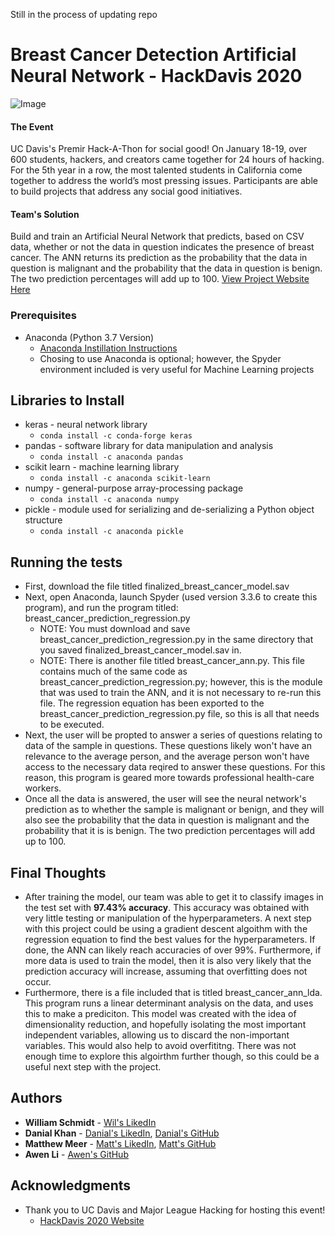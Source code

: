 Still in the process of updating repo

# Breast Cancer Detection Artificial Neural Network - HackDavis 2020
![Image](Image/brain_scan.png)
#### The Event 
UC Davis's Premir Hack-A-Thon for social good! On January 18-19, over 600 students, hackers, and creators came together for 24 hours of hacking. For the 5th year in a row, the most talented students in California come together to address the world’s most pressing issues. Participants are able to build projects that address any social good initiatives.
#### Team's Solution
Build and train an Artificial Neural Network that predicts, based on CSV data, whether or not the data in question indicates the presence of breast cancer. The ANN returns its prediction as the probability that the data in question is malignant and the probability that the data in question is benign. The two prediction percentages will add up to 100. [View Project Website Here](https://devpost.com/software/ml-diagnose)

### Prerequisites
* Anaconda (Python 3.7 Version)
  - [Anaconda Instillation Instructions](https://docs.anaconda.com/anaconda/install/)
  - Chosing to use Anaconda is optional; however, the Spyder environment included is very useful for Machine Learning projects

## Libraries to Install
* keras - neural network library
  - `conda install -c conda-forge keras`
* pandas - software library for data manipulation and analysis
  - `conda install -c anaconda pandas`
* scikit learn - machine learning library
  - `conda install -c anaconda scikit-learn`
* numpy - general-purpose array-processing package
  - `conda install -c anaconda numpy`
* pickle - module used for serializing and de-serializing a Python object structure
  - `conda install -c anaconda pickle`

## Running the tests

* First, download the file titled finalized_breast_cancer_model.sav
* Next, open Anaconda, launch Spyder (used version 3.3.6 to create this program), and run the program titled: breast_cancer_prediction_regression.py
  - NOTE: You must download and save breast_cancer_prediction_regression.py in the same directory that you saved finalized_breast_cancer_model.sav in.
  - NOTE: There is another file titled breast_cancer_ann.py. This file contains much of the same code as breast_cancer_prediction_regression.py; however, this is the module that was used to train the ANN, and it is not necessary to re-run this file. The regression equation has been exported to the breast_cancer_prediction_regression.py file, so this is all that needs to be executed.
* Next, the user will be propted to answer a series of questions relating to data of the sample in questions. These questions likely won't have an relevance to the average person, and the average person won't have access to the necessary data reqired to answer these questions. For this reason, this program is geared more towards professional health-care workers.
* Once all the data is answered, the user will see the neural network's prediction as to whether the sample is malignant or benign, and they will also see the probability that the data in question is malignant and the probability that it is is benign. The two prediction percentages will add up to 100.

## Final Thoughts
* After training the model, our team was able to get it to classify images in the test set with **97.43% accuracy**. This accuracy was obtained with very little testing or manipulation of the hyperparameters. A next step with this project could be using a gradient descent algoithm with the regression equation to find the best values for the hyperparameters. If done, the ANN can likely reach accuracies of over 99%. Furthermore, if more data is used to train the model, then it is also very likely that the prediction accuracy will increase, assuming that overfitting does not occur.
* Furthermore, there is a file included that is titled breast_cancer_ann_lda. This program runs a linear determinant analysis on the data, and uses this to make a prediciton. This model was created with the idea of dimensionality reduction, and hopefully isolating the most important independent variables, allowing us to discard the non-important variables. This would also help to avoid overfititng. There was not enough time to explore this algoirthm further though, so this could be a useful next step with the project.

## Authors

* **William Schmidt** - [Wil's LikedIn](https://www.linkedin.com/in/william-schmidt-152431168/)
* **Danial Khan** - [Danial's LikedIn](https://www.linkedin.com/in/danial-khan-98415b18b/), [Danial's GitHub](https://github.com/danialk1?tab=repositories)
* **Matthew Meer** - [Matt's LikedIn](https://www.linkedin.com/in/matthew-meer-8356b572/), [Matt's GitHub](https://github.com/meerkat1293?tab=repositories)
* **Awen Li** - [Awen's GitHub](https://github.com/BabyMochi)

## Acknowledgments

* Thank you to UC Davis and Major League Hacking for hosting this event!
  - [HackDavis 2020 Website](https://hackdavis2020.devpost.com/?ref_content=default&ref_feature=challenge&ref_medium=discover)

